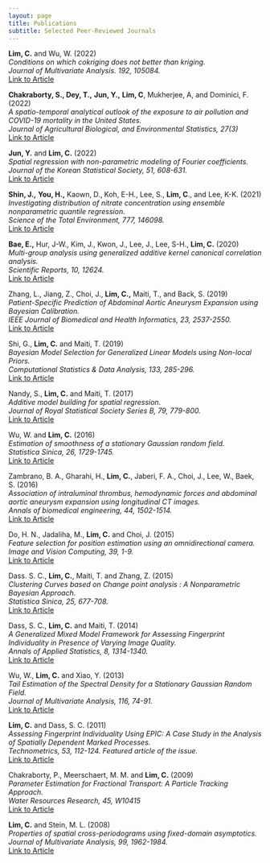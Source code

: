 ```yaml
---
layout: page
title: Publications
subtitle: Selected Peer-Reviewed Journals
---
```

**Lim, C.** and Wu, W. (2022)  
*Conditions on which cokriging does not better than kriging.*  
*Journal of Multivariate Analysis. 192, 105084.*  
[Link to Article](https://doi.org/10.1016/j.jmva.2022.105084)

**Chakraborty, S., Dey, T.,** **Jun, Y.,** **Lim, C**, Mukherjee, A, and Dominici, F. (2022)  
*A spatio-temporal analytical outlook of the exposure to air pollution and COVID-19 mortality in the United States.*  
*Journal of Agricultural Biological, and Environmental Statistics, 27(3)*  
[Link to Article](https://doi.org/10.1007/s13253-022-00487-1)

**Jun, Y.** and **Lim, C.** (2022)  
*Spatial regression with non-parametric modeling of Fourier coefficients.*  
*Journal of the Korean Statistical Society, 51, 608-631.*  
[Link to Article](https://doi.org/10.1007/s42952-021-00156-y)

**Shin, J.,** **You, H.,** Kaown, D., Koh, E-H., Lee, S., **Lim, C**., and Lee, K-K. (2021)  
*Investigating distribution of nitrate concentration using ensemble nonparametric quantile regression.*  
*Science of the Total Environment, 777, 146098.*  
[Link to Article](https://doi.org/10.1016/j.scitotenv.2021.146098)

**Bae, E.,** Hur, J-W., Kim, J., Kwon, J., Lee, J., Lee, S-H., **Lim, C.** (2020)  
*Multi-group analysis using generalized additive kernel canonical correlation analysis.*  
*Scientific Reports, 10, 12624.*  
[Link to Article](https://doi.org/10.1038/s41598-020-69575-x)

Zhang, L., Jiang, Z., Choi, J., **Lim, C.,** Maiti, T., and Back, S. (2019)  
*Patient-Specific Prediction of Abdominal Aortic Aneurysm Expansion using Bayesian Calibration.*  
*IEEE Journal of Biomedical and Health Informatics, 23, 2537-2550.*  
[Link to Article](https://doi.org/10.1109/jbhi.2019.2896034)

Shi, G., **Lim, C.** and Maiti, T. (2019)  
*Bayesian Model Selection for Generalized Linear Models using Non-local Priors.*  
*Computational Statistics & Data Analysis, 133, 285-296.*  
[Link to Article](https://doi.org/10.1016/j.csda.2018.10.007)

Nandy, S., **Lim, C.** and Maiti, T. (2017)  
*Additive model building for spatial regression.*  
*Journal of Royal Statistical Society Series B, 79, 779-800.*  
[Link to Article](https://doi.org/10.1111/rssb.12195)

Wu, W. and **Lim, C.** (2016)  
*Estimation of smoothness of a stationary Gaussian random field.*  
*Statistica Sinica, 26, 1729-1745.*  
[Link to Article](https://doi.org/10.5705/ss.202014.0109)

Zambrano, B. A., Gharahi, H., **Lim, C.**, Jaberi, F. A., Choi, J., Lee, W., Baek, S. (2016)  
*Association of intraluminal thrombus, hemodynamic forces and abdominal aortic aneurysm expansion using longitudinal CT images.*  
*Annals of biomedical engineering, 44, 1502-1514.*  
[Link to Article](https://doi.org/10.1007/s10439-015-1461-x)

Do, H. N., Jadaliha, M., **Lim, C.** and Choi, J. (2015)  
*Feature selection for position estimation using an omnidirectional camera.*  
*Image and Vision Computing, 39, 1-9.*  
[Link to Article](https://doi.org/10.1016/j.imavis.2015.04.002)

Dass. S. C., **Lim, C.**, Maiti, T. and Zhang, Z. (2015)  
*Clustering Curves based on Change point analysis : A Nonparametric Bayesian Approach.*  
*Statistica Sinica, 25, 677-708.*  
[Link to Article](https://doi.org/10.5705/ss.2012.308)

Dass, S. C., **Lim, C.** and Maiti, T. (2014)  
*A Generalized Mixed Model Framework for Assessing Fingerprint Individuality in Presence of Varying Image Quality.*  
*Annals of Applied Statistics, 8, 1314-1340.*  
[Link to Article](https://doi.org/10.1214/14-aoas734)

Wu, W., **Lim, C.** and Xiao, Y. (2013)  
*Tail Estimation of the Spectral Density for a Stationary Gaussian Random Field.*  
*Journal of Multivariate Analysis, 116, 74-91.*  
[Link to Article](https://doi.org/10.1016/j.jmva.2012.11.014)

**Lim, C.** and Dass, S. C. (2011)  
*Assessing Fingerprint Individuality Using EPIC: A Case Study in the Analysis of Spatially Dependent Marked Processes.*  
*Technometrics, 53, 112-124. Featured article of the issue.*  
[Link to Article](https://doi.org/10.1198/tech.2011.09088)

Chakraborty, P., Meerschaert, M. M. and **Lim, C.** (2009)  
*Parameter Estimation for Fractional Transport: A Particle Tracking Approach.*  
*Water Resources Research, 45, W10415*  
[Link to Article](https://doi.org/10.1029/2008wr007577)

**Lim, C.** and Stein, M. L. (2008)  
*Properties of spatial cross-periodograms using fixed-domain asymptotics.*  
*Journal of Multivariate Analysis, 99, 1962-1984.*  
[Link to Article](https://doi.org/10.1016/j.jmva.2008.02.005)


<style>
    .page-subheading {
        font-weight: 500 !important;
    }
</style>